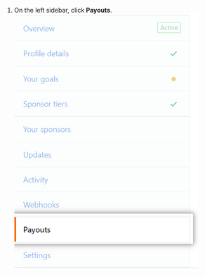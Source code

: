 1. On the left sidebar, click **Payouts**. ![Sponsor tiers tab](/assets/images/help/sponsors/payouts-tab.png)
